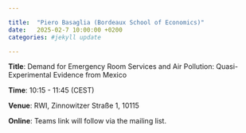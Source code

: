```yaml
---

title:  "Piero Basaglia (Bordeaux School of Economics)"
date:   2025-02-7 10:00:00 +0200
categories: #jekyll update

---
```


**Title**: Demand for Emergency Room Services and Air Pollution: Quasi-Experimental Evidence from Mexico

**Time**: 10:15 - 11:45  (CEST)

**Venue**: RWI, Zinnowitzer Straße 1, 10115 

**Online**: Teams link will follow via the mailing list.

